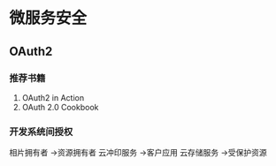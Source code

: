 # 微服务安全
## OAuth2
### 推荐书籍
1. OAuth2 in Action
2. OAuth 2.0 Cookbook

### 开发系统间授权

相片拥有者  ->资源拥有者
云冲印服务  ->客户应用
云存储服务  ->受保护资源

### 














